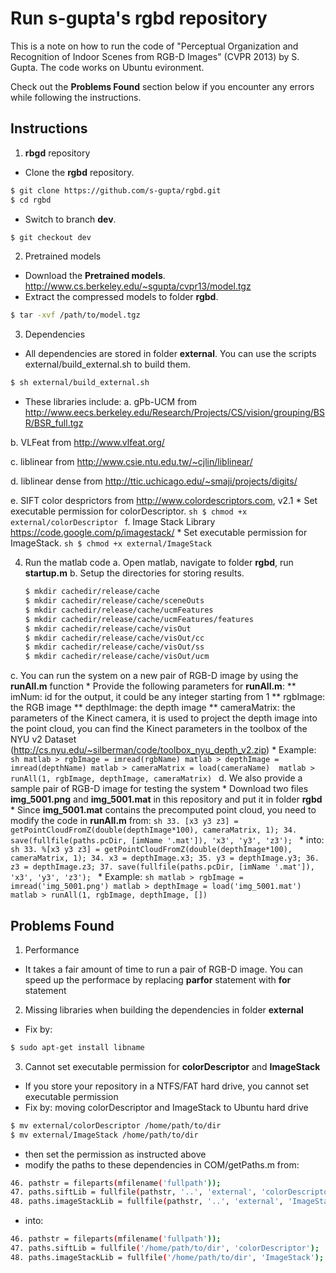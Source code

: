 # Run s-gupta's rgbd repository

This is a note on how to run the code of "Perceptual Organization and Recognition of Indoor Scenes from RGB-D Images" (CVPR 2013) by S. Gupta.
The code works on Ubuntu evironment.

Check out the **Problems Found** section below if you encounter any errors while following the instructions.

## Instructions
1. **rbgd** repository
  * Clone the **rgbd** repository.
  ```sh
  $ git clone https://github.com/s-gupta/rgbd.git
  $ cd rgbd
  ```
  * Switch to branch **dev**.
  ```sh
  $ git checkout dev
  ```
2. Pretrained models
  * Download the **Pretrained models**.
  http://www.cs.berkeley.edu/~sgupta/cvpr13/model.tgz
  * Extract the compressed models to folder **rgbd**.
  ```sh
  $ tar -xvf /path/to/model.tgz
  ```
3. Dependencies
  * All dependencies are stored in folder **external**. You can use the scripts external/build_external.sh to build them.
  ```sh
  $ sh external/build_external.sh
  ```
  
  * These libraries include:
  a. gPb-UCM from http://www.eecs.berkeley.edu/Research/Projects/CS/vision/grouping/BSR/BSR_full.tgz

  b. VLFeat from http://www.vlfeat.org/

  c. liblinear from http://www.csie.ntu.edu.tw/~cjlin/liblinear/

  d. liblinear dense from http://ttic.uchicago.edu/~smaji/projects/digits/

  e. SIFT color desprictors from http://www.colordescriptors.com, v2.1
    * Set executable permission for colorDescriptor.
    ```sh
    $ chmod +x external/colorDescriptor
    ```
  f. Image Stack Library https://code.google.com/p/imagestack/
    * Set executable permission for ImageStack.
    ```sh
    $ chmod +x external/ImageStack
    ```
  
4. Run the matlab code
  a. Open matlab, navigate to folder **rgbd**, run **startup.m**
  b. Setup the directories for storing results.
    ```sh
    $ mkdir cachedir/release/cache
    $ mkdir cachedir/release/cache/sceneOuts
    $ mkdir cachedir/release/cache/ucmFeatures
    $ mkdir cachedir/release/cache/ucmFeatures/features
    $ mkdir cachedir/release/cache/visOut
    $ mkdir cachedir/release/cache/visOut/cc
    $ mkdir cachedir/release/cache/visOut/ss
    $ mkdir cachedir/release/cache/visOut/ucm
    ```
  c. You can run the system on a new pair of RGB-D image by using the **runAll.m** function
    * Provide the following parameters for **runAll.m**:
        ** imNum: id for the output, it could be any integer starting from 1
        ** rgbImage: the RGB image
        ** depthImage: the depth image
        ** cameraMatrix: the parameters of the Kinect camera, it is used to project the depth image into the point cloud, you can find the Kinect parameters in the toolbox of the NYU v2 Dataset (http://cs.nyu.edu/~silberman/code/toolbox_nyu_depth_v2.zip)
    * Example:
    ```sh
    matlab > rgbImage = imread(rgbName)
    matlab > depthImage = imread(depthName)
    matlab > cameraMatrix = load(cameraName) 
    matlab > runAll(1, rgbImage, depthImage, cameraMatrix)
    ```
  d. We also provide a sample pair of RGB-D image for testing the system
    * Download two files **img_5001.png** and **img_5001.mat** in this repository and put it in folder **rgbd**
    * Since **img_5001.mat** contains the precomputed point cloud, you need to modify the code in **runAll.m** from:
    ```sh
    33. [x3 y3 z3] = getPointCloudFromZ(double(depthImage*100), cameraMatrix, 1);
    34. save(fullfile(paths.pcDir, [imName '.mat']), 'x3', 'y3', 'z3');
    ```
    * into:
    ```sh
    33. %[x3 y3 z3] = getPointCloudFromZ(double(depthImage*100), cameraMatrix, 1);
    34. x3 = depthImage.x3;
    35. y3 = depthImage.y3;
    36. z3 = depthImage.z3;
    37. save(fullfile(paths.pcDir, [imName '.mat']), 'x3', 'y3', 'z3');
    ```
    * Example:
    ```sh
    matlab > rgbImage = imread('img_5001.png')
    matlab > depthImage = load('img_5001.mat')
    matlab > runAll(1, rgbImage, depthImage, [])
    ```
## Problems Found
1. Performance
  * It takes a fair amount of time to run a pair of RGB-D image. You can speed up the performace by replacing **parfor** statement with **for** statement
2. Missing libraries when building the dependencies in folder **external** 
  * Fix by:
  ```sh
  $ sudo apt-get install libname
  ```
3. Cannot set executable permission for **colorDescriptor** and **ImageStack**
  * If you store your repository in a NTFS/FAT hard drive, you cannot set executable permission
  * Fix by: moving colorDescriptor and ImageStack to Ubuntu hard drive
  ```sh
  $ mv external/colorDescriptor /home/path/to/dir
  $ mv external/ImageStack /home/path/to/dir 
  ```
  * then set the permission as instructed above
  * modify the paths to these dependencies in COM/getPaths.m from:
  ```sh
  46. pathstr = fileparts(mfilename('fullpath'));
  47. paths.siftLib = fullfile(pathstr, '..', 'external', 'colorDescriptor');
  48. paths.imageStackLib = fullfile(pathstr, '..', 'external', 'ImageStack');
  ```
  * into:
  ```sh
  46. pathstr = fileparts(mfilename('fullpath'));
  47. paths.siftLib = fullfile('/home/path/to/dir', 'colorDescriptor');
  48. paths.imageStackLib = fullfile('/home/path/to/dir', 'ImageStack');
  ```
